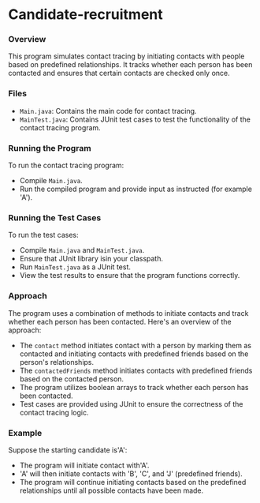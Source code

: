 # Candidate-recruitment

### Overview

This program simulates contact tracing by initiating contacts with people based on predefined relationships. It tracks whether each person has been contacted and ensures that certain contacts are checked only once.

### Files

* `Main.java`: Contains the main code for contact tracing.
* `MainTest.java`: Contains JUnit test cases to test the functionality of the contact tracing program.

### Running the Program

To run the contact tracing program:

* Compile `Main.java`.
* Run the compiled program and provide input as instructed (for example 'A').

### Running the Test Cases

To run the test cases:

* Compile `Main.java` and `MainTest.java`.
* Ensure that JUnit library isin your classpath.
* Run `MainTest.java` as a JUnit test.
* View the test results to ensure that the program functions correctly.

### Approach

The program uses a combination of methods to initiate contacts and track whether each person has been contacted. Here's an overview of the approach:

- The `contact` method initiates contact with a person by marking them as contacted and initiating contacts with predefined friends based on the person's relationships.
- The `contactedFriends` method initiates contacts with predefined friends based on the contacted person.
- The program utilizes boolean arrays to track whether each person has been contacted.
- Test cases are provided using JUnit to ensure the correctness of the contact tracing logic.

### Example

Suppose the starting candidate is'A':

- The program will initiate contact with'A'.
- 'A' will then initiate contacts with 'B', 'C', and 'J' (predefined friends).
- The program will continue initiating contacts based on the predefined relationships until all possible contacts have been made.

